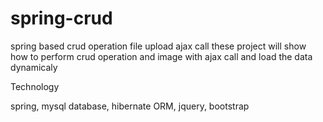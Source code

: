 # spring-crud
spring based crud operation file upload ajax call 
these project will show how to perform crud operation and image  with ajax call and load the data dynamicaly 

Technology 

spring,
mysql  database,
hibernate ORM,
jquery,
bootstrap

